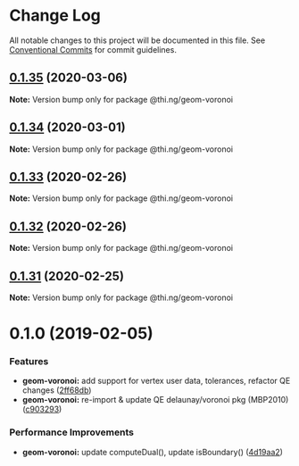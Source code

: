 # Change Log

All notable changes to this project will be documented in this file.
See [Conventional Commits](https://conventionalcommits.org) for commit guidelines.

## [0.1.35](https://github.com/thi-ng/umbrella/compare/@thi.ng/geom-voronoi@0.1.34...@thi.ng/geom-voronoi@0.1.35) (2020-03-06)

**Note:** Version bump only for package @thi.ng/geom-voronoi





## [0.1.34](https://github.com/thi-ng/umbrella/compare/@thi.ng/geom-voronoi@0.1.33...@thi.ng/geom-voronoi@0.1.34) (2020-03-01)

**Note:** Version bump only for package @thi.ng/geom-voronoi





## [0.1.33](https://github.com/thi-ng/umbrella/compare/@thi.ng/geom-voronoi@0.1.32...@thi.ng/geom-voronoi@0.1.33) (2020-02-26)

**Note:** Version bump only for package @thi.ng/geom-voronoi





## [0.1.32](https://github.com/thi-ng/umbrella/compare/@thi.ng/geom-voronoi@0.1.31...@thi.ng/geom-voronoi@0.1.32) (2020-02-26)

**Note:** Version bump only for package @thi.ng/geom-voronoi





## [0.1.31](https://github.com/thi-ng/umbrella/compare/@thi.ng/geom-voronoi@0.1.30...@thi.ng/geom-voronoi@0.1.31) (2020-02-25)

**Note:** Version bump only for package @thi.ng/geom-voronoi





# 0.1.0 (2019-02-05)

### Features

* **geom-voronoi:** add support for vertex user data, tolerances, refactor QE changes ([2ff68db](https://github.com/thi-ng/umbrella/commit/2ff68db))
* **geom-voronoi:** re-import & update QE delaunay/voronoi pkg (MBP2010) ([c903293](https://github.com/thi-ng/umbrella/commit/c903293))

### Performance Improvements

* **geom-voronoi:** update computeDual(), update isBoundary() ([4d19aa2](https://github.com/thi-ng/umbrella/commit/4d19aa2))
